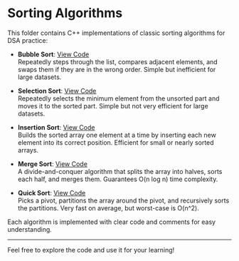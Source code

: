 # Sorting Algorithms

This folder contains C++ implementations of classic sorting algorithms for DSA practice:

- **Bubble Sort**: [View Code](./bubblesort.cpp)  
  Repeatedly steps through the list, compares adjacent elements, and swaps them if they are in the wrong order. Simple but inefficient for large datasets.

- **Selection Sort**: [View Code](./selection%20sort.cpp)  
  Repeatedly selects the minimum element from the unsorted part and moves it to the sorted part. Simple but not very efficient for large datasets.

- **Insertion Sort**: [View Code](./insertionsort.cpp)  
  Builds the sorted array one element at a time by inserting each new element into its correct position. Efficient for small or nearly sorted arrays.

- **Merge Sort**: [View Code](./mergesort.cpp)  
  A divide-and-conquer algorithm that splits the array into halves, sorts each half, and merges them. Guarantees O(n log n) time complexity.

- **Quick Sort**: [View Code](./quicksort.cpp)  
  Picks a pivot, partitions the array around the pivot, and recursively sorts the partitions. Very fast on average, but worst-case is O(n^2).

Each algorithm is implemented with clear code and comments for easy understanding.

---

Feel free to explore the code and use it for your learning!